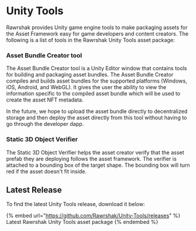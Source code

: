 # Unity Tools

Rawrshak provides Unity game engine tools to make packaging assets for the Asset Framework easy for game developers and content creators. The following is a list of tools in the Rawrshak Unity Tools asset package:

### Asset Bundle Creator tool

The Asset Bundle Creator tool is a Unity Editor window that contains tools for building and packaging asset bundles. The Asset Bundle Creator compiles and builds asset bundles for the supported platforms (Windows, iOS, Android, and WebGL). It gives the user the ability to view the information specific to the compiled asset bundle which will be used to create the asset NFT metadata.

In the future, we hope to upload the asset bundle directly to decentralized storage and then deploy the asset directly from this tool without having to go through the developer dapp.

### Static 3D Object Verifier&#x20;

The Static 3D Object Verifier helps the asset creator verify that the asset prefab they are deploying follows the asset framework. The verifier is attached to a bounding box of the target shape. The bounding box will turn red if the asset doesn't fit inside.&#x20;

## Latest Release

To find the latest Unity Tools release, download it below:

{% embed url="https://github.com/Rawrshak/Unity-Tools/releases" %}
Latest Rawrshak Unity Tools asset package
{% endembed %}
